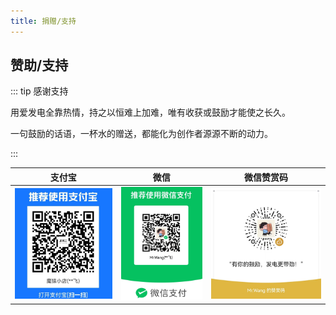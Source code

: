 ```yaml
---
title: 捐赠/支持
---
```



赞助/支持
---------------



::: tip 感谢支持

用爱发电全靠热情，持之以恒难上加难，唯有收获或鼓励才能使之长久。

一句鼓励的话语，一杯水的赠送，都能化为创作者源源不断的动力。

:::



| 支付宝                  | 微信                   | 微信赞赏码                |
| ----------------------- | ---------------------- | ------------------------- |
| ![](images/ali_pay.jpg) | ![](images/wx_pay.jpg) | ![](images/wx_donate.jpg) |
